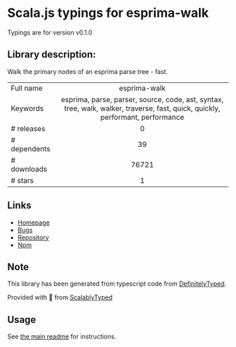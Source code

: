 
# Scala.js typings for esprima-walk

Typings are for version v0.1.0

## Library description:
Walk the primary nodes of an esprima parse tree - fast.

|                    |                 |
| ------------------ | :-------------: |
| Full name          | esprima-walk |
| Keywords           | esprima, parse, parser, source, code, ast, syntax, tree, walk, walker, traverse, fast, quick, quickly, performant, performance |
| # releases         | 0 |
| # dependents       | 39 |
| # downloads        | 76721 |
| # stars            | 1 |

## Links
- [Homepage](https://github.com/jrajav/esprima-walk)
- [Bugs](https://github.com/jrajav/esprima-walk/issues)
- [Repository](https://github.com/jrajav/esprima-walk)
- [Npm](https://www.npmjs.com/package/esprima-walk)
    


## Note
This library has been generated from typescript code from [DefinitelyTyped](https://definitelytyped.org).

Provided with :purple_heart: from [ScalablyTyped](https://github.com/oyvindberg/ScalablyTyped)

## Usage
See [the main readme](../../readme.md) for instructions.


